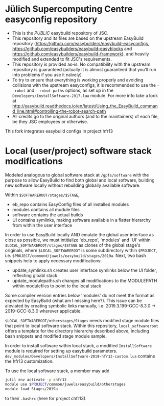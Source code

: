 # Jülich Supercomputing Centre easyconfig repository

* This is the *PUBLIC* easybuild repository of JSC.
* This repository and its files are based on the upstream EasyBuild repository (https://github.com/easybuilders/easybuild-easyconfigs, https://github.com/easybuilders/easybuild-easyblocks and https://github.com/easybuilders/easybuild-framework), and heavily modified and extended to fit JSC's requirements.
* This repository is provided as-is. No compatibility with the upstream repository is guaranteed (actually it is almost guaranteed that you'll run into problems if you use it naïvely)
* To try to ensure that everything is working properly and avoiding collisions with the upstream easyconfigs, it is recommended to use the `--robot` and `--robot-paths` options, as set up in the `Developers/InstallSoftware-2017.lua` module. For more info take a look at http://easybuild.readthedocs.io/en/latest/Using_the_EasyBuild_command_line.html#controlling-the-robot-search-path
* All credits go to the original authors (and to the maintainers) of each file, be they JSC employees or otherwise.

This fork integrates easybuild configs in project hfr13

# Local (user/project) software stack modifications

Modeled analogous to global software stack at `/gpfs/software`
with the purpose to allow EasyBuild to find both global and local software,
building new software locally without rebuilding globally available software.

Within `$SOFTWAREROOT/stages/$STAGE`, 

* eb_repo contains EasyConfig files of all installed modules
* modules contains all module files
* software contains the actual builds
* UI contains symlinks, making software available in a flatter
  hierarchy from within the user interface

In order to use EasyBuild locally AND
emulate the global user interface as close as possible, we must
intitialize 'eb_repo', 'modules' and 'UI'
within `$LOCAL_SOFTWAREROOT/stages/$STAGE`
as clones of the global stage's originals,
where `$LOCAL_SOFTWAREROOT` is some subdirectory within `$PROJECT`, i.e.
`$PROJECT/commond/juwels/easybuild/stages/2019a`. Next, two bash snippets
help to apply necessary modifications:

* update_symlinks.sh creates user interface symlinks below the UI folder,
  reflecting gloabl stack
* update_modulepaths.sh changes all modifications to the MODULEPATH within 
  modulefiles to point to the local stack

Some compiler version entries below 'modules' do not meet the format as
expected by EasyBuild (what am I missing here?).
This issue can be aleviated by creating symbolic links manually, i.e. 
2019.3.199-GCC-8.3.0 -> 2019-GCC-8.3.0 wherever applicable.

`$LOCAL_SOFTWAREROOT/otherstages/Stages` needs modified stage module
files that point to local software stack.
Within this repository, `local_softwareroot` offers a template for the
directory hierarchy described above, including bash snippets
and modified stage module sample.

In order to install software within local stack, a
modified `InstallSoftware` module is required for setting
up easybuild parameters. 
`dev_modules/Developers/InstallSoftware-2019-hfr13-custom.lua`
contains the hfr13 customization.

To use the local software stack, a member may add

```bash
jutil env activate -p chfr13
module use $PROJECT/common/juwels/easybuild/otherstages
module load Stages/2019a
```

to their `.bashrc` (here for project chfr13).

